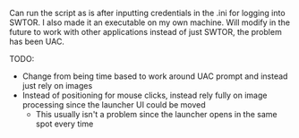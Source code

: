 Can run the script as is after inputting credentials in the .ini for logging into SWTOR. I also made it an executable on my own machine.
Will modify in the future to work with other applications instead of just SWTOR, the problem  has been UAC.

TODO:
- Change from being time based to work around UAC prompt and instead just rely on images
- Instead of positioning for mouse clicks, instead rely fully on image processing since the launcher UI could be moved
    - This usually isn't a problem since the launcher opens in the same spot every time